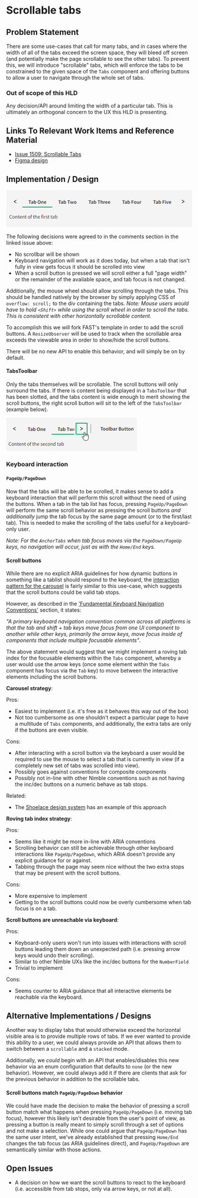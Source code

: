 # Scrollable tabs

## Problem Statement

There are some use-cases that call for many tabs, and in cases where the width of all of the tabs exceed the screen space, they will bleed off screen (and potentially make the page scrollable to see the other tabs). To prevent this, we will introduce "scrollable" tabs, which will enforce the tabs to be constrained to the given space of the `Tabs` component and offering buttons to allow a user to navigate through the whole set of tabs.

### Out of scope of this HLD

Any decision/API around limiting the width of a particular tab. This is ultimately an orthogonal concern to the UX this HLD is presenting.

## Links To Relevant Work Items and Reference Material

-   [Issue 1509: Scrollable Tabs](https://github.com/ni/nimble/issues/1509)
-   [Figma design](https://www.figma.com/design/PO9mFOu5BCl8aJvFchEeuN/Nimble_Components?node-id=11133-57220&node-type=instance&t=DlnrdRo7KWYlheFz-0)

## Implementation / Design

![Scrollable Tabs](./spec-images/scrollable-tabs.png)

The following decisions were agreed to in the comments section in the linked issue above:

-   No scrollbar will be shown
-   Keyboard navigation will work as it does today, but when a tab that isn't fully in view gets focus it should be scrolled into view
-   When a scroll button is pressed we will scroll either a full "page width" or the remainder of the available space, and tab focus is not changed.

Additionally, the mouse wheel should allow scrolling through the tabs. This should be handled natively by the browser by simply applying CSS of `overflow: scroll;` to the div containing the tabs. _Note: Mouse users would have to hold `<Shift>` while using the scroll wheel in order to scroll the tabs. This is consistent with other horizontally scrollable content._

To accomplish this we will fork FAST's template in order to add the scroll buttons. A `ResizeObserver` will be used to track when the scrollable area exceeds the viewable area in order to show/hide the scroll buttons.

There will be no new API to enable this behavior, and will simply be on by default.

#### TabsToolbar

Only the tabs themselves will be scrollable. The scroll buttons will only surround the tabs. If there is content being displayed in a `TabsToolbar` that has been slotted, and the tabs content is wide enough to merit showing the scroll buttons, the right scroll button will sit to the left of the `TabsToolbar` (example below).

![Scrollable Tabs with Toolbar](./spec-images/scrollable-tabs-toolbar.png)

### Keyboard interaction

#### `PageUp/PageDown`

Now that the tabs will be able to be scrolled, it makes sense to add a keyboard interaction that will perform this scroll without the need of using the buttons. When a tab in the tab list has focus, pressing `PageUp/PageDown` will perform the same scroll behavior as pressing the scroll buttons _and additionally_ jump the tab focus by the same page amount (or to the first/last tab). This is needed to make the scrolling of the tabs useful for a keyboard-only user.

_Note: For the `AnchorTabs` when tab focus moves via the `PageDown/PageUp` keys, no navigation will occur, just as with the `Home/End` keys._

#### Scroll buttons

While there are no explicit ARIA guidelines for how dynamic buttons in something like a tablist should respond to the keyboard, the [interaction pattern for the carousel](https://www.w3.org/WAI/ARIA/apg/patterns/carousel/#keyboardinteraction) is fairly similar to this use-case, which suggests that the scroll buttons could be valid tab stops.

However, as described in the ['Fundamental Keyboard Navigation Conventions'](https://www.w3.org/WAI/ARIA/apg/practices/keyboard-interface/#fundamentalkeyboardnavigationconventions) section, it states:

_"A primary keyboard navigation convention common across all platforms is that the tab and shift + tab keys move focus from one UI component to another while other keys, primarily the arrow keys, move focus inside of components that include multiple focusable elements"_.

The above statement would suggest that we might implement a roving tab index for the focusable elements within the `Tabs` component, whereby a user would use the arrow keys (once some element within the `Tabs` component has focus via the `Tab` key) to move between the interactive elements including the scroll buttons.

**Carousel strategy**:

Pros:

-   Easiest to implement (i.e. it's free as it behaves this way out of the box)
-   Not too cumbersome as one shouldn't expect a particular page to have a multitude of `Tabs` components, and additionally, the extra tabs are only if the buttons are even visible.

Cons:

-   After interacting with a scroll button via the keyboard a user would be required to use the mouse to select a tab that is currently in view (if a completely new set of tabs was scrolled into view).
-   Possibly goes against conventions for composite components
-   Possibly not in-line with other Nimble conventions such as not having the inc/dec buttons on a numeric behave as tab stops.

Related:

-   The [Shoelace design system](https://shoelace.style/components/tab-group#scrolling-tabs) has an example of this approach

**Roving tab index strategy**:

Pros:

-   Seems like it might be more in-line with ARIA conventions
-   Scrolling behavior can still be achievable through other keyboard interactions like `PageUp/PageDown`, which ARIA doesn't provide any explicit guidance for or against.
-   Tabbing through the page may seem nice without the two extra stops that may be present with the scroll buttons.

Cons:

-   More expensive to implement
-   Getting to the scroll buttons could now be overly cumbersome when tab focus is on a tab.

**Scroll buttons are unreachable via keyboard**:

Pros:

-   Keyboard-only users won't run into issues with interactions with scroll buttons leading them down an unexpected path (i.e. pressing arrow keys would undo their scrolling).
-   Similar to other Nimble UXs like the inc/dec buttons for the `NumberField`
-   Trivial to implement

Cons:

-   Seems counter to ARIA guidance that all interactive elements be reachable via the keyboard.

## Alternative Implementations / Designs

Another way to display tabs that would otherwise exceed the horizontal visible area is to provide multiple rows of tabs. If we ever wanted to provide this ability to a user, we could always provide an API that allows them to switch between a `scrollable` and a `stacked` mode.

Additionally, we _could_ begin with an API that enables/disables this new behavior via an enum configuration that defaults to `none` (or the new behavior). However, we could always add it if there are clients that ask for the previous behavior in addition to the scrollable tabs.

#### Scroll buttons match `PageUp/PageDown` behavior

We could have made the decision to make the behavior of pressing a scroll button match what happens when pressing `PageUp/PageDown` (i.e. moving tab focus), however this likely isn't desirable from the user's point of view, as pressing a button is really meant to simply scroll through a set of options and not make a selection. While one could argue that `PageUp/PageDown` has the same user intent, we've already established that pressing `Home/End` changes the tab focus (as ARIA guidelines direct), and `PageUp/PageDown` are semantically similar with those actions.

## Open Issues

-   A decision on how we want the scroll buttons to react to the keyboard (i.e. accessible from tab stops, only via arrow keys, or not at all).
